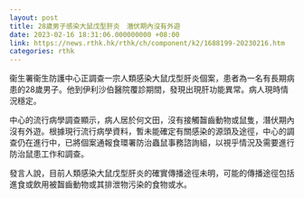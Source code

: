 ```yaml
---
layout: post
title: 28歲男子感染大鼠戊型肝炎　潛伏期內沒有外遊
date: 2023-02-16 18:31:06.000000000 +08:00
link: https://news.rthk.hk/rthk/ch/component/k2/1688199-20230216.htm
categories: rthk
---
```


衞生署衞生防護中心正調查一宗人類感染大鼠戊型肝炎個案，患者為一名有長期病患的28歲男子。他到伊利沙伯醫院覆診期間，發現出現肝功能異常。病人現時情況穩定。

中心的流行病學調查顯示，病人居於何文田，沒有接觸齧齒動物或鼠隻，潛伏期內沒有外遊。根據現行流行病學資料，暫未能確定有關感染的源頭及途徑，中心的調查仍在進行中，已將個案通報食環署防治蟲鼠事務諮詢組，以視乎情況及需要進行防治鼠患工作和調查。

發言人說，目前人類感染大鼠戊型肝炎的確實傳播途徑未明，可能的傳播途徑包括進食或飲用被齧齒動物或其排泄物污染的食物或水。
